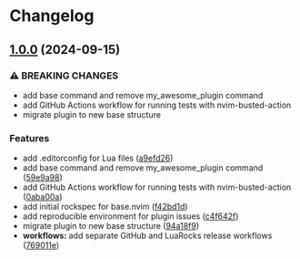 # Changelog

## [1.0.0](https://github.com/S1M0N38/base.nvim/compare/v0.1.1...v1.0.0) (2024-09-15)


### ⚠ BREAKING CHANGES

* add base command and remove my_awesome_plugin command
* add GitHub Actions workflow for running tests with nvim-busted-action
* migrate plugin to new base structure

### Features

* add .editorconfig for Lua files ([a9efd26](https://github.com/S1M0N38/base.nvim/commit/a9efd260f68dd16903c37bcfb7f237ee871d9e69))
* add base command and remove my_awesome_plugin command ([59e9a98](https://github.com/S1M0N38/base.nvim/commit/59e9a987c0a4423eebb4e95f635a3a4b18145ce2))
* add GitHub Actions workflow for running tests with nvim-busted-action ([0aba00a](https://github.com/S1M0N38/base.nvim/commit/0aba00aa451434404c4db1f048a2c79f30a91722))
* add initial rockspec for base.nvim ([f42bd1d](https://github.com/S1M0N38/base.nvim/commit/f42bd1de1359ca428444c31b1d3aced2d66e59fa))
* add reproducible environment for plugin issues ([c4f642f](https://github.com/S1M0N38/base.nvim/commit/c4f642f64df4078b9514961b49802f4af28afb2f))
* migrate plugin to new base structure ([94a18f9](https://github.com/S1M0N38/base.nvim/commit/94a18f9095cbe93c0cc42ef5ddf148b27707d01d))
* **workflows:** add separate GitHub and LuaRocks release workflows ([769011e](https://github.com/S1M0N38/base.nvim/commit/769011e9722e7b0e507d3bc49be6941f778b07d9))
